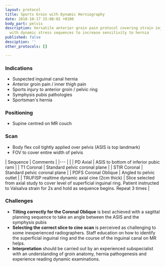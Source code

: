 ```yaml
---
layout: protocol
title: Sports Groin with Dynamic Herniography
date: 2018-10-17 15:08:02 +0100
body_part: pelvis
description: Versatile anterior groin pain protocol covering strain injuries and hernias
  with dynamic stress sequences to increase sensitivity to hernia
published: false
desciption: ''
other_protocols: []

---
```

### Indications

* Suspected inguinal canal hernia
* Anterior groin pain / inner thigh pain
* Sports injury to anterior groin / pelvic ring
* Symphysis pubis pathologies
* Sportsman's hernia

### Positioning

* Supine centred on MR couch

### Scan

* Body flex coil tightly applied over pelvis (ASIS is top landmark)
* FOV to cover entire width of pelvis

| Sequence						| Comments	| 
|---                  |           |
| PD Axial						| ASIS to bottom of inferior pubic rami	| 
| T1 Coronal					| Standard pelvic coronal plane	|
| STIR Coronal					| Standard pelvic coronal plane	| 
| PDFS Coronal Oblique			| Angled to pelvic outlet  | 
| TRUFISP realtime dynamic axial cine (2cm thick)	| Slice selected from axial study to cover level of superficial inguinal ring. Patient instructed to Valsalva strain for 2s and hold as sequence begins. Repeat 3 times	|

### Challenges

* **Tilting correctly for the Coronal Oblique** is best achieved with a sagittal planning sequence to take an angle between the ASIS and the symphysis pubis
* **Selecting the correct slice to cine scan** is perceived as challenging to some inexperienced radiographers. Staff education on how to identify the superficial inguinal ring and the course of the inguinal canal on MR helps.
* **Interpretation** should be carried out by an experienced subspecialist with an understanding of groin anatomy, hernia pathogenesis and experience reading dynamic examinations.
